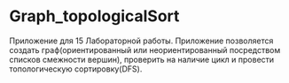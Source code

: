# Graph_topologicalSort
Приложение для 15 Лабораторной работы. Приложение позволяется создать граф(ориентированный или неориентированный посредством списков смежности вершин), проверить на наличие цикл и провести топологическую сортировку(DFS).
